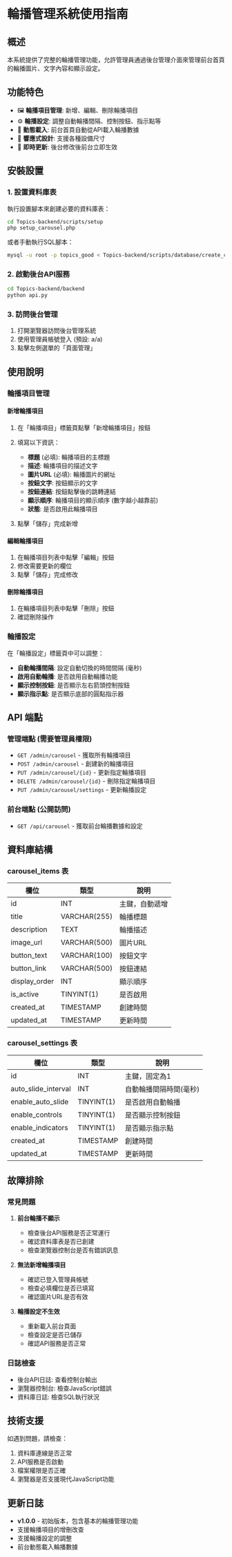 # 輪播管理系統使用指南

## 概述

本系統提供了完整的輪播管理功能，允許管理員通過後台管理介面來管理前台首頁的輪播圖片、文字內容和顯示設定。

## 功能特色

- 🖼️ **輪播項目管理**: 新增、編輯、刪除輪播項目
- ⚙️ **輪播設定**: 調整自動輪播間隔、控制按鈕、指示點等
- 🎨 **動態載入**: 前台首頁自動從API載入輪播數據
- 📱 **響應式設計**: 支援各種設備尺寸
- 🔄 **即時更新**: 後台修改後前台立即生效

## 安裝設置

### 1. 設置資料庫表

執行設置腳本來創建必要的資料庫表：

```bash
cd Topics-backend/scripts/setup
php setup_carousel.php
```

或者手動執行SQL腳本：

```bash
mysql -u root -p topics_good < Topics-backend/scripts/database/create_carousel_tables.sql
```

### 2. 啟動後台API服務

```bash
cd Topics-backend/backend
python api.py
```

### 3. 訪問後台管理

1. 打開瀏覽器訪問後台管理系統
2. 使用管理員帳號登入 (預設: a/a)
3. 點擊左側選單的「頁面管理」

## 使用說明

### 輪播項目管理

#### 新增輪播項目

1. 在「輪播項目」標籤頁點擊「新增輪播項目」按鈕
2. 填寫以下資訊：
   - **標題** (必填): 輪播項目的主標題
   - **描述**: 輪播項目的描述文字
   - **圖片URL** (必填): 輪播圖片的網址
   - **按鈕文字**: 按鈕顯示的文字
   - **按鈕連結**: 按鈕點擊後的跳轉連結
   - **顯示順序**: 輪播項目的顯示順序 (數字越小越靠前)
   - **狀態**: 是否啟用此輪播項目

3. 點擊「儲存」完成新增

#### 編輯輪播項目

1. 在輪播項目列表中點擊「編輯」按鈕
2. 修改需要更新的欄位
3. 點擊「儲存」完成修改

#### 刪除輪播項目

1. 在輪播項目列表中點擊「刪除」按鈕
2. 確認刪除操作

### 輪播設定

在「輪播設定」標籤頁中可以調整：

- **自動輪播間隔**: 設定自動切換的時間間隔 (毫秒)
- **啟用自動輪播**: 是否啟用自動輪播功能
- **顯示控制按鈕**: 是否顯示左右箭頭控制按鈕
- **顯示指示點**: 是否顯示底部的圓點指示器

## API 端點

### 管理端點 (需要管理員權限)

- `GET /admin/carousel` - 獲取所有輪播項目
- `POST /admin/carousel` - 創建新的輪播項目
- `PUT /admin/carousel/{id}` - 更新指定輪播項目
- `DELETE /admin/carousel/{id}` - 刪除指定輪播項目
- `PUT /admin/carousel/settings` - 更新輪播設定

### 前台端點 (公開訪問)

- `GET /api/carousel` - 獲取前台輪播數據和設定

## 資料庫結構

### carousel_items 表

| 欄位 | 類型 | 說明 |
|------|------|------|
| id | INT | 主鍵，自動遞增 |
| title | VARCHAR(255) | 輪播標題 |
| description | TEXT | 輪播描述 |
| image_url | VARCHAR(500) | 圖片URL |
| button_text | VARCHAR(100) | 按鈕文字 |
| button_link | VARCHAR(500) | 按鈕連結 |
| display_order | INT | 顯示順序 |
| is_active | TINYINT(1) | 是否啟用 |
| created_at | TIMESTAMP | 創建時間 |
| updated_at | TIMESTAMP | 更新時間 |

### carousel_settings 表

| 欄位 | 類型 | 說明 |
|------|------|------|
| id | INT | 主鍵，固定為1 |
| auto_slide_interval | INT | 自動輪播間隔時間(毫秒) |
| enable_auto_slide | TINYINT(1) | 是否啟用自動輪播 |
| enable_controls | TINYINT(1) | 是否顯示控制按鈕 |
| enable_indicators | TINYINT(1) | 是否顯示指示點 |
| created_at | TIMESTAMP | 創建時間 |
| updated_at | TIMESTAMP | 更新時間 |

## 故障排除

### 常見問題

1. **前台輪播不顯示**
   - 檢查後台API服務是否正常運行
   - 確認資料庫表是否已創建
   - 檢查瀏覽器控制台是否有錯誤訊息

2. **無法新增輪播項目**
   - 確認已登入管理員帳號
   - 檢查必填欄位是否已填寫
   - 確認圖片URL是否有效

3. **輪播設定不生效**
   - 重新載入前台頁面
   - 檢查設定是否已儲存
   - 確認API服務是否正常

### 日誌檢查

- 後台API日誌: 查看控制台輸出
- 瀏覽器控制台: 檢查JavaScript錯誤
- 資料庫日誌: 檢查SQL執行狀況

## 技術支援

如遇到問題，請檢查：

1. 資料庫連線是否正常
2. API服務是否啟動
3. 檔案權限是否正確
4. 瀏覽器是否支援現代JavaScript功能

## 更新日誌

- **v1.0.0** - 初始版本，包含基本的輪播管理功能
- 支援輪播項目的增刪改查
- 支援輪播設定的調整
- 前台動態載入輪播數據
